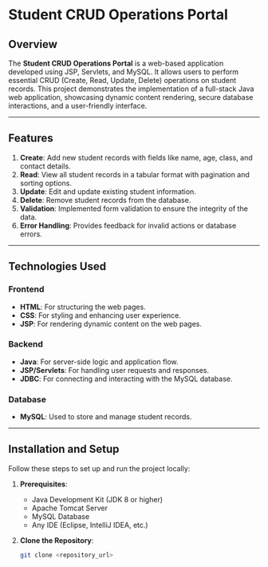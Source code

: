 # Student CRUD Operations Portal

## Overview

The **Student CRUD Operations Portal** is a web-based application developed using JSP, Servlets, and MySQL. It allows users to perform essential CRUD (Create, Read, Update, Delete) operations on student records. This project demonstrates the implementation of a full-stack Java web application, showcasing dynamic content rendering, secure database interactions, and a user-friendly interface.

---

## Features

1. **Create**: Add new student records with fields like name, age, class, and contact details.
2. **Read**: View all student records in a tabular format with pagination and sorting options.
3. **Update**: Edit and update existing student information.
4. **Delete**: Remove student records from the database.
5. **Validation**: Implemented form validation to ensure the integrity of the data.
6. **Error Handling**: Provides feedback for invalid actions or database errors.

---

## Technologies Used

### Frontend
- **HTML**: For structuring the web pages.
- **CSS**: For styling and enhancing user experience.
- **JSP**: For rendering dynamic content on the web pages.

### Backend
- **Java**: For server-side logic and application flow.
- **JSP/Servlets**: For handling user requests and responses.
- **JDBC**: For connecting and interacting with the MySQL database.

### Database
- **MySQL**: Used to store and manage student records.

---

## Installation and Setup

Follow these steps to set up and run the project locally:

1. **Prerequisites**:
   - Java Development Kit (JDK 8 or higher)
   - Apache Tomcat Server
   - MySQL Database
   - Any IDE (Eclipse, IntelliJ IDEA, etc.)

2. **Clone the Repository**:
   ```bash
   git clone <repository_url>
